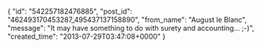  {
   "id": "542257182476885",
   "post_id": "462493170453287_495437137158890",
   "from_name": "August le Blanc",
   "message": "It may have something to do with surety and accounting... ;-)",
   "created_time": "2013-07-29T03:47:08+0000"
 }
